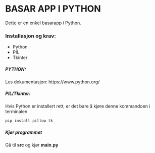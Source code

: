 # BASAR APP I PYTHON
Dette er en enkel basarapp i Python. 
<h3>Installasjon og krav:</h3>
<p>

- Python
- PIL
- Tkinter
</p>

<h5>PYTHON: </h5>
<p>Les dokumentasjon: https://www.python.org/
<h5>PIL/Tkinter: </h5>
Hvis Python er installert rett, er det bare å kjøre denne kommandoen i terminalen

```bash
pip install pillow tk
```
<h5>Kjør programmet</h5>
<p>Gå til <b>src</b> og kjør <b>main.py</b></p>